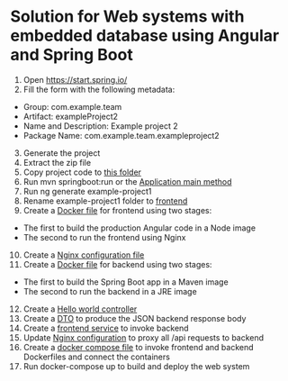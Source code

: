 # Solution for Web systems with embedded database using Angular and Spring Boot

1. Open https://start.spring.io/
2. Fill the form with the following metadata:
 - Group: com.example.team
 - Artifact: exampleProject2
 - Name and Description: Example project 2
 - Package Name: com.example.team.exampleproject2
3. Generate the project
4. Extract the zip file 
5. Copy project code to [this folder](backend)
6. Run mvn springboot:run or the [Application main method](backend/src/main/java/com/example/team/exampleProject2/ExampleProject2Application.java)
7. Run ng generate example-project1
8. Rename example-project1 folder to [frontend](frontend)
9. Create a [Docker file](frontend/Dockerfile) for frontend using two stages:
 - The first to build the production Angular code in a Node image
 - The second to run the frontend using Nginx
10. Create a [Nginx configuration file](frontend/nginx/default.conf)
11. Create a [Docker file](backend/Dockerfile) for backend using two stages:
 - The first to build the Spring Boot app in a Maven image
 - The second to run the backend in a JRE image
12. Create a [Hello world controller](backend/src/main/java/com/example/team/exampleProject2/HelloWorldController.java)
13. Create a [DTO](backend/src/main/java/com/example/team/exampleProject2/MessageDTO.java) to produce the JSON backend response body 
14. Create a [frontend service](frontend/src/app/message.service.ts) to invoke backend
15. Update [Nginx configuration](frontend/nginx/default.conf) to proxy all /api requests to backend
16. Create a [docker compose file](docker-compose.yml) to invoke frontend and backend Dockerfiles and connect the containers 
17. Run docker-compose up to build and deploy the web system

